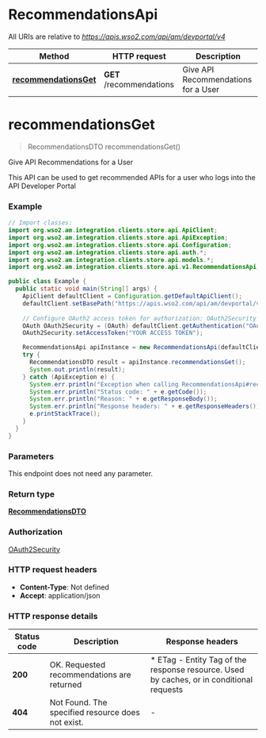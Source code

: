 # RecommendationsApi

All URIs are relative to *https://apis.wso2.com/api/am/devportal/v4*

Method | HTTP request | Description
------------- | ------------- | -------------
[**recommendationsGet**](RecommendationsApi.md#recommendationsGet) | **GET** /recommendations | Give API Recommendations for a User


<a name="recommendationsGet"></a>
# **recommendationsGet**
> RecommendationsDTO recommendationsGet()

Give API Recommendations for a User

This API can be used to get recommended APIs for a user who logs into the API Developer Portal

### Example
```java
// Import classes:
import org.wso2.am.integration.clients.store.api.ApiClient;
import org.wso2.am.integration.clients.store.api.ApiException;
import org.wso2.am.integration.clients.store.api.Configuration;
import org.wso2.am.integration.clients.store.api.auth.*;
import org.wso2.am.integration.clients.store.api.models.*;
import org.wso2.am.integration.clients.store.api.v1.RecommendationsApi;

public class Example {
  public static void main(String[] args) {
    ApiClient defaultClient = Configuration.getDefaultApiClient();
    defaultClient.setBasePath("https://apis.wso2.com/api/am/devportal/v4");
    
    // Configure OAuth2 access token for authorization: OAuth2Security
    OAuth OAuth2Security = (OAuth) defaultClient.getAuthentication("OAuth2Security");
    OAuth2Security.setAccessToken("YOUR ACCESS TOKEN");

    RecommendationsApi apiInstance = new RecommendationsApi(defaultClient);
    try {
      RecommendationsDTO result = apiInstance.recommendationsGet();
      System.out.println(result);
    } catch (ApiException e) {
      System.err.println("Exception when calling RecommendationsApi#recommendationsGet");
      System.err.println("Status code: " + e.getCode());
      System.err.println("Reason: " + e.getResponseBody());
      System.err.println("Response headers: " + e.getResponseHeaders());
      e.printStackTrace();
    }
  }
}
```

### Parameters
This endpoint does not need any parameter.

### Return type

[**RecommendationsDTO**](RecommendationsDTO.md)

### Authorization

[OAuth2Security](../README.md#OAuth2Security)

### HTTP request headers

 - **Content-Type**: Not defined
 - **Accept**: application/json

### HTTP response details
| Status code | Description | Response headers |
|-------------|-------------|------------------|
**200** | OK. Requested recommendations are returned  |  * ETag - Entity Tag of the response resource. Used by caches, or in conditional requests  <br>  |
**404** | Not Found. The specified resource does not exist. |  -  |

